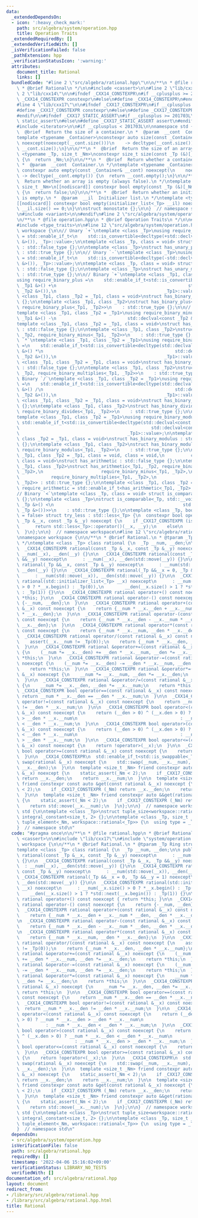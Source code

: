 ```yaml
---
data:
  _extendedDependsOn:
  - icon: ':heavy_check_mark:'
    path: src/algebra/system/operation.hpp
    title: Operation Traits
  _extendedRequiredBy: []
  _extendedVerifiedWith: []
  _isVerificationFailed: false
  _pathExtension: hpp
  _verificationStatusIcon: ':warning:'
  attributes:
    document_title: Rational
    links: []
  bundledCode: "#line 2 \"src/algebra/rational.hpp\"\n\n/**\n * @file rational.hpp\n\
    \ * @brief Rational\n */\n\n#include <cassert>\n\n#line 2 \"lib/cxx17\"\n\n#line\
    \ 2 \"lib/cxx14\"\n\n#ifndef _CXX14_CONSTEXPR\n#if __cplusplus >= 201402L\n#define\
    \ _CXX14_CONSTEXPR constexpr\n#else\n#define _CXX14_CONSTEXPR\n#endif\n#endif\n\
    #line 4 \"lib/cxx17\"\n\n#ifndef _CXX17_CONSTEXPR\n#if __cplusplus >= 201703L\n\
    #define _CXX17_CONSTEXPR constexpr\n#else\n#define _CXX17_CONSTEXPR\n#endif\n\
    #endif\n\n#ifndef _CXX17_STATIC_ASSERT\n#if __cplusplus >= 201703L\n#define _CXX17_STATIC_ASSERT\
    \ static_assert\n#else\n#define _CXX17_STATIC_ASSERT assert\n#endif\n#endif\n\n\
    #include <iterator>\n\n#if __cplusplus < 201703L\n\nnamespace std {\n\n/**\n *\
    \  @brief  Return the size of a container.\n *  @param  __cont  Container.\n */\n\
    template <typename _Container>\nconstexpr auto size(const _Container& __cont)\
    \ noexcept(noexcept(__cont.size()))\n    -> decltype(__cont.size()) {\n  return\
    \ __cont.size();\n}\n\n/**\n *  @brief  Return the size of an array.\n */\ntemplate\
    \ <typename _Tp, size_t _Nm>\nconstexpr size_t size(const _Tp (&)[_Nm]) noexcept\
    \ {\n  return _Nm;\n}\n\n/**\n *  @brief  Return whether a container is empty.\n\
    \ *  @param  __cont  Container.\n */\ntemplate <typename _Container>\n[[nodiscard]]\
    \ constexpr auto empty(const _Container& __cont) noexcept(\n    noexcept(__cont.empty()))\
    \ -> decltype(__cont.empty()) {\n  return __cont.empty();\n}\n\n/**\n *  @brief\
    \  Return whether an array is empty (always false).\n */\ntemplate <typename _Tp,\
    \ size_t _Nm>\n[[nodiscard]] constexpr bool empty(const _Tp (&)[_Nm]) noexcept\
    \ {\n  return false;\n}\n\n/**\n *  @brief  Return whether an initializer_list\
    \ is empty.\n *  @param  __il  Initializer list.\n */\ntemplate <typename _Tp>\n\
    [[nodiscard]] constexpr bool empty(initializer_list<_Tp> __il) noexcept {\n  return\
    \ __il.size() == 0;\n}\n\nstruct monostate {};\n\n}  // namespace std\n\n#else\n\
    \n#include <variant>\n\n#endif\n#line 2 \"src/algebra/system/operation.hpp\"\n\
    \n/**\n * @file operation.hpp\n * @brief Operation Traits\n */\n\n#include <functional>\n\
    #include <type_traits>\n\n#line 12 \"src/algebra/system/operation.hpp\"\n\nnamespace\
    \ workspace {\n\n// Unary `+`\ntemplate <class _Tp>\nusing require_unary_plus\
    \ = std::enable_if_t<\n    std::is_convertible<decltype(+std::declval<const _Tp\
    \ &>()), _Tp>::value>;\n\ntemplate <class _Tp, class = void> struct has_unary_plus\
    \ : std::false_type {};\n\ntemplate <class _Tp>\nstruct has_unary_plus<_Tp, require_unary_plus<_Tp>>\
    \ : std::true_type {};\n\n// Unary `-`\ntemplate <class _Tp>\nusing require_unary_minus\
    \ = std::enable_if_t<\n    std::is_convertible<decltype(-std::declval<const _Tp\
    \ &>()), _Tp>::value>;\n\ntemplate <class _Tp, class = void> struct has_unary_minus\
    \ : std::false_type {};\n\ntemplate <class _Tp>\nstruct has_unary_minus<_Tp, require_unary_minus<_Tp>>\
    \ : std::true_type {};\n\n// Binary `+`\ntemplate <class _Tp1, class _Tp2 = _Tp1>\n\
    using require_binary_plus =\n    std::enable_if_t<std::is_convertible<decltype(std::declval<const\
    \ _Tp1 &>() +\n                                                  std::declval<const\
    \ _Tp2 &>()),\n                                         _Tp1>::value>;\n\ntemplate\
    \ <class _Tp1, class _Tp2 = _Tp1, class = void>\nstruct has_binary_plus : std::false_type\
    \ {};\n\ntemplate <class _Tp1, class _Tp2>\nstruct has_binary_plus<_Tp1, _Tp2,\
    \ require_binary_plus<_Tp1, _Tp2>>\n    : std::true_type {};\n\n// Binary `-`\n\
    template <class _Tp1, class _Tp2 = _Tp1>\nusing require_binary_minus =\n    std::__void_t<decltype(std::declval<const\
    \ _Tp1 &>() -\n                           std::declval<const _Tp2 &>())>;\n\n\
    template <class _Tp1, class _Tp2 = _Tp1, class = void>\nstruct has_binary_minus\
    \ : std::false_type {};\n\ntemplate <class _Tp1, class _Tp2>\nstruct has_binary_minus<_Tp1,\
    \ _Tp2, require_binary_minus<_Tp1, _Tp2>>\n    : std::true_type {};\n\n// Binary\
    \ `*`\ntemplate <class _Tp1, class _Tp2 = _Tp1>\nusing require_binary_multiplies\
    \ =\n    std::enable_if_t<std::is_convertible<decltype(std::declval<const _Tp1\
    \ &>() *\n                                                  std::declval<const\
    \ _Tp2 &>()),\n                                         _Tp1>::value>;\n\ntemplate\
    \ <class _Tp1, class _Tp2 = _Tp1, class = void>\nstruct has_binary_multiplies\
    \ : std::false_type {};\n\ntemplate <class _Tp1, class _Tp2>\nstruct has_binary_multiplies<_Tp1,\
    \ _Tp2, require_binary_multiplies<_Tp1, _Tp2>>\n    : std::true_type {};\n\n//\
    \ Binary `/`\ntemplate <class _Tp1, class _Tp2 = _Tp1>\nusing require_binary_divides\
    \ =\n    std::enable_if_t<std::is_convertible<decltype(std::declval<const _Tp1\
    \ &>() /\n                                                  std::declval<const\
    \ _Tp2 &>()),\n                                         _Tp1>::value>;\n\ntemplate\
    \ <class _Tp1, class _Tp2 = _Tp1, class = void>\nstruct has_binary_divides : std::false_type\
    \ {};\n\ntemplate <class _Tp1, class _Tp2>\nstruct has_binary_divides<_Tp1, _Tp2,\
    \ require_binary_divides<_Tp1, _Tp2>>\n    : std::true_type {};\n\n// Binary `%`\n\
    template <class _Tp1, class _Tp2 = _Tp1>\nusing require_binary_modulus =\n   \
    \ std::enable_if_t<std::is_convertible<decltype(std::declval<const _Tp1 &>() %\n\
    \                                                  std::declval<const _Tp2 &>()),\n\
    \                                         _Tp1>::value>;\n\ntemplate <class _Tp1,\
    \ class _Tp2 = _Tp1, class = void>\nstruct has_binary_modulus : std::false_type\
    \ {};\n\ntemplate <class _Tp1, class _Tp2>\nstruct has_binary_modulus<_Tp1, _Tp2,\
    \ require_binary_modulus<_Tp1, _Tp2>>\n    : std::true_type {};\n\ntemplate <class\
    \ _Tp1, class _Tp2 = _Tp1, class = void, class = void,\n          class = void,\
    \ class = void>\nstruct has_arithmetic : std::false_type {};\n\ntemplate <class\
    \ _Tp1, class _Tp2>\nstruct has_arithmetic<_Tp1, _Tp2, require_binary_plus<_Tp1,\
    \ _Tp2>,\n                      require_binary_minus<_Tp1, _Tp2>,\n          \
    \            require_binary_multiplies<_Tp1, _Tp2>,\n                      require_binary_divides<_Tp1,\
    \ _Tp2>> : std::true_type {};\n\ntemplate <class _Tp1, class _Tp2 = _Tp1>\nusing\
    \ require_arithmetic = std::enable_if_t<has_arithmetic<_Tp1, _Tp2>::value>;\n\n\
    // Binary `<`\ntemplate <class _Tp, class = void> struct is_comparable : std::false_type\
    \ {};\n\ntemplate <class _Tp>\nstruct is_comparable<_Tp, std::__void_t<decltype(std::declval<const\
    \ _Tp &>() <\n                                                 std::declval<const\
    \ _Tp &>())>>\n    : std::true_type {};\n\ntemplate <class _Tp, bool _Default\
    \ = false> struct try_less : std::less<_Tp> {\n  constexpr bool operator()(const\
    \ _Tp &__x, const _Tp &__y) noexcept {\n    if _CXX17_CONSTEXPR (is_comparable<_Tp>::value)\n\
    \      return std::less<_Tp>::operator()(__x, __y);\n    else\n      return _Default;\n\
    \  }\n};\n\n}  // namespace workspace\n#line 12 \"src/algebra/rational.hpp\"\n\
    \nnamespace workspace {\n\n/**\n * @brief Rational.\n * @tparam _Tp Ring structure\n\
    \ */\ntemplate <class _Tp> class rational {\n  _Tp __num, __den;\n\n public:\n\
    \  _CXX14_CONSTEXPR rational(const _Tp &__x, const _Tp &__y) noexcept\n      :\
    \ __num(__x), __den(__y) {}\n\n  _CXX14_CONSTEXPR rational(const _Tp &__x, _Tp\
    \ &&__y) noexcept\n      : __num(__x), __den(std::move(__y)) {}\n\n  _CXX14_CONSTEXPR\
    \ rational(_Tp &&__x, const _Tp &__y) noexcept\n      : __num(std::move(__x)),\
    \ __den(__y) {}\n\n  _CXX14_CONSTEXPR rational(_Tp &&__x = 0, _Tp &&__y = 1) noexcept\n\
    \      : __num(std::move(__x)), __den(std::move(__y)) {}\n\n  _CXX14_CONSTEXPR\
    \ rational(std::initializer_list<_Tp> __x) noexcept\n      : __num(__x.size()\
    \ > 0 ? *__x.begin() : _Tp(0)),\n        __den(__x.size() > 1 ? *std::next(__x.begin())\
    \ : _Tp(1)) {}\n\n  _CXX14_CONSTEXPR rational operator+() const noexcept { return\
    \ *this; }\n\n  _CXX14_CONSTEXPR rational operator-() const noexcept {\n    return\
    \ {-__num, __den};\n  }\n\n  _CXX14_CONSTEXPR rational operator+(const rational\
    \ &__x) const noexcept {\n    return {__num * __x.__den + __x.__num * __den, __den\
    \ * __x.__den};\n  }\n\n  _CXX14_CONSTEXPR rational operator-(const rational &__x)\
    \ const noexcept {\n    return {__num * __x.__den - __x.__num * __den, __den *\
    \ __x.__den};\n  }\n\n  _CXX14_CONSTEXPR rational operator*(const rational &__x)\
    \ const noexcept {\n    return {__num * __x.__num, __den * __x.__den};\n  }\n\n\
    \  _CXX14_CONSTEXPR rational operator/(const rational &__x) const noexcept {\n\
    \    assert(__x.__num != _Tp(0));\n    return {__num * __x.__den, __den * __x.__num};\n\
    \  }\n\n  _CXX14_CONSTEXPR rational &operator+=(const rational &__x) noexcept\
    \ {\n    (__num *= __x.__den) += __den * __x.__num, __den *= __x.__den;\n    return\
    \ *this;\n  }\n\n  _CXX14_CONSTEXPR rational &operator-=(const rational &__x)\
    \ noexcept {\n    (__num *= __x.__den) -= __den * __x.__num, __den *= __x.__den;\n\
    \    return *this;\n  }\n\n  _CXX14_CONSTEXPR rational &operator*=(const rational\
    \ &__x) noexcept {\n    __num *= __x.__num, __den *= __x.__den;\n    return *this;\n\
    \  }\n\n  _CXX14_CONSTEXPR rational &operator/=(const rational &__x) noexcept\
    \ {\n    __num *= __x.__den, __den *= __x.__num;\n    return *this;\n  }\n\n \
    \ _CXX14_CONSTEXPR bool operator==(const rational &__x) const noexcept {\n   \
    \ return __num * __x.__den == __den * __x.__num;\n  }\n\n  _CXX14_CONSTEXPR bool\
    \ operator!=(const rational &__x) const noexcept {\n    return __num * __x.__den\
    \ != __den * __x.__num;\n  }\n\n  _CXX14_CONSTEXPR bool operator<(const rational\
    \ &__x) const noexcept {\n    return (__den > 0) ^ (__x.den > 0) ? __num * __x.__den\
    \ > __den * __x.__num\n                                       : __num * __x.__den\
    \ < __den * __x.__num;\n  }\n\n  _CXX14_CONSTEXPR bool operator>(const rational\
    \ &__x) const noexcept {\n    return (__den > 0) ^ (__x.den > 0) ? __num * __x.__den\
    \ < __den * __x.__num\n                                       : __num * __x.__den\
    \ > __den * __x.__num;\n  }\n\n  _CXX14_CONSTEXPR bool operator<=(const rational\
    \ &__x) const noexcept {\n    return !operator>(__x);\n  }\n\n  _CXX14_CONSTEXPR\
    \ bool operator>=(const rational &__x) const noexcept {\n    return !operator<(__x);\n\
    \  }\n\n  _CXX14_CONSTEXPR\n  std::enable_if_t<std::is_swappable<_Tp>::value>\
    \ swap(rational &__x) noexcept {\n    std::swap(__num, __x.__num), std::swap(__den,\
    \ __x.__den);\n  }\n\n  template <size_t _Nm> friend constexpr auto &get(rational\
    \ &__x) noexcept {\n    static_assert(_Nm < 2);\n    if _CXX17_CONSTEXPR (_Nm)\
    \ return __x.__den;\n    return __x.__num;\n  }\n\n  template <size_t _Nm>\n \
    \ friend constexpr const auto &get(const rational &__x) noexcept {\n    static_assert(_Nm\
    \ < 2);\n    if _CXX17_CONSTEXPR (_Nm) return __x.__den;\n    return __x.__num;\n\
    \  }\n\n  template <size_t _Nm> friend constexpr auto &&get(rational &&__x) noexcept\
    \ {\n    static_assert(_Nm < 2);\n    if _CXX17_CONSTEXPR (_Nm) return std::move(__x.__den);\n\
    \    return std::move(__x.__num);\n  }\n};\n\n}  // namespace workspace\n\nnamespace\
    \ std {\n\ntemplate <class _Tp>\nstruct tuple_size<workspace::rational<_Tp>> :\
    \ integral_constant<size_t, 2> {};\n\ntemplate <class _Tp, size_t _Nm>\nstruct\
    \ tuple_element<_Nm, workspace::rational<_Tp>> {\n  using type = _Tp;\n};\n\n\
    }  // namespace std\n"
  code: "#pragma once\n\n/**\n * @file rational.hpp\n * @brief Rational\n */\n\n#include\
    \ <cassert>\n\n#include \"lib/cxx17\"\n#include \"system/operation.hpp\"\n\nnamespace\
    \ workspace {\n\n/**\n * @brief Rational.\n * @tparam _Tp Ring structure\n */\n\
    template <class _Tp> class rational {\n  _Tp __num, __den;\n\n public:\n  _CXX14_CONSTEXPR\
    \ rational(const _Tp &__x, const _Tp &__y) noexcept\n      : __num(__x), __den(__y)\
    \ {}\n\n  _CXX14_CONSTEXPR rational(const _Tp &__x, _Tp &&__y) noexcept\n    \
    \  : __num(__x), __den(std::move(__y)) {}\n\n  _CXX14_CONSTEXPR rational(_Tp &&__x,\
    \ const _Tp &__y) noexcept\n      : __num(std::move(__x)), __den(__y) {}\n\n \
    \ _CXX14_CONSTEXPR rational(_Tp &&__x = 0, _Tp &&__y = 1) noexcept\n      : __num(std::move(__x)),\
    \ __den(std::move(__y)) {}\n\n  _CXX14_CONSTEXPR rational(std::initializer_list<_Tp>\
    \ __x) noexcept\n      : __num(__x.size() > 0 ? *__x.begin() : _Tp(0)),\n    \
    \    __den(__x.size() > 1 ? *std::next(__x.begin()) : _Tp(1)) {}\n\n  _CXX14_CONSTEXPR\
    \ rational operator+() const noexcept { return *this; }\n\n  _CXX14_CONSTEXPR\
    \ rational operator-() const noexcept {\n    return {-__num, __den};\n  }\n\n\
    \  _CXX14_CONSTEXPR rational operator+(const rational &__x) const noexcept {\n\
    \    return {__num * __x.__den + __x.__num * __den, __den * __x.__den};\n  }\n\
    \n  _CXX14_CONSTEXPR rational operator-(const rational &__x) const noexcept {\n\
    \    return {__num * __x.__den - __x.__num * __den, __den * __x.__den};\n  }\n\
    \n  _CXX14_CONSTEXPR rational operator*(const rational &__x) const noexcept {\n\
    \    return {__num * __x.__num, __den * __x.__den};\n  }\n\n  _CXX14_CONSTEXPR\
    \ rational operator/(const rational &__x) const noexcept {\n    assert(__x.__num\
    \ != _Tp(0));\n    return {__num * __x.__den, __den * __x.__num};\n  }\n\n  _CXX14_CONSTEXPR\
    \ rational &operator+=(const rational &__x) noexcept {\n    (__num *= __x.__den)\
    \ += __den * __x.__num, __den *= __x.__den;\n    return *this;\n  }\n\n  _CXX14_CONSTEXPR\
    \ rational &operator-=(const rational &__x) noexcept {\n    (__num *= __x.__den)\
    \ -= __den * __x.__num, __den *= __x.__den;\n    return *this;\n  }\n\n  _CXX14_CONSTEXPR\
    \ rational &operator*=(const rational &__x) noexcept {\n    __num *= __x.__num,\
    \ __den *= __x.__den;\n    return *this;\n  }\n\n  _CXX14_CONSTEXPR rational &operator/=(const\
    \ rational &__x) noexcept {\n    __num *= __x.__den, __den *= __x.__num;\n   \
    \ return *this;\n  }\n\n  _CXX14_CONSTEXPR bool operator==(const rational &__x)\
    \ const noexcept {\n    return __num * __x.__den == __den * __x.__num;\n  }\n\n\
    \  _CXX14_CONSTEXPR bool operator!=(const rational &__x) const noexcept {\n  \
    \  return __num * __x.__den != __den * __x.__num;\n  }\n\n  _CXX14_CONSTEXPR bool\
    \ operator<(const rational &__x) const noexcept {\n    return (__den > 0) ^ (__x.den\
    \ > 0) ? __num * __x.__den > __den * __x.__num\n                             \
    \          : __num * __x.__den < __den * __x.__num;\n  }\n\n  _CXX14_CONSTEXPR\
    \ bool operator>(const rational &__x) const noexcept {\n    return (__den > 0)\
    \ ^ (__x.den > 0) ? __num * __x.__den < __den * __x.__num\n                  \
    \                     : __num * __x.__den > __den * __x.__num;\n  }\n\n  _CXX14_CONSTEXPR\
    \ bool operator<=(const rational &__x) const noexcept {\n    return !operator>(__x);\n\
    \  }\n\n  _CXX14_CONSTEXPR bool operator>=(const rational &__x) const noexcept\
    \ {\n    return !operator<(__x);\n  }\n\n  _CXX14_CONSTEXPR\n  std::enable_if_t<std::is_swappable<_Tp>::value>\
    \ swap(rational &__x) noexcept {\n    std::swap(__num, __x.__num), std::swap(__den,\
    \ __x.__den);\n  }\n\n  template <size_t _Nm> friend constexpr auto &get(rational\
    \ &__x) noexcept {\n    static_assert(_Nm < 2);\n    if _CXX17_CONSTEXPR (_Nm)\
    \ return __x.__den;\n    return __x.__num;\n  }\n\n  template <size_t _Nm>\n \
    \ friend constexpr const auto &get(const rational &__x) noexcept {\n    static_assert(_Nm\
    \ < 2);\n    if _CXX17_CONSTEXPR (_Nm) return __x.__den;\n    return __x.__num;\n\
    \  }\n\n  template <size_t _Nm> friend constexpr auto &&get(rational &&__x) noexcept\
    \ {\n    static_assert(_Nm < 2);\n    if _CXX17_CONSTEXPR (_Nm) return std::move(__x.__den);\n\
    \    return std::move(__x.__num);\n  }\n};\n\n}  // namespace workspace\n\nnamespace\
    \ std {\n\ntemplate <class _Tp>\nstruct tuple_size<workspace::rational<_Tp>> :\
    \ integral_constant<size_t, 2> {};\n\ntemplate <class _Tp, size_t _Nm>\nstruct\
    \ tuple_element<_Nm, workspace::rational<_Tp>> {\n  using type = _Tp;\n};\n\n\
    }  // namespace std\n"
  dependsOn:
  - src/algebra/system/operation.hpp
  isVerificationFile: false
  path: src/algebra/rational.hpp
  requiredBy: []
  timestamp: '2022-04-06 15:16:02+09:00'
  verificationStatus: LIBRARY_NO_TESTS
  verifiedWith: []
documentation_of: src/algebra/rational.hpp
layout: document
redirect_from:
- /library/src/algebra/rational.hpp
- /library/src/algebra/rational.hpp.html
title: Rational
---
```

